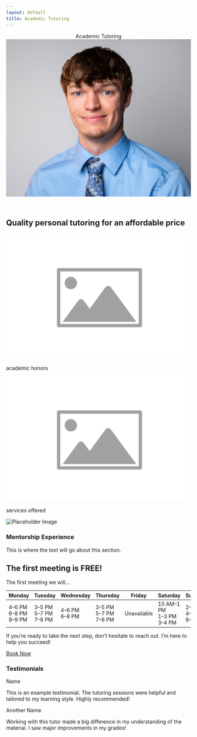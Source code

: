 ```yaml
---
layout: default
title: Academic Tutoring
---
```


<section class="tutoring-banner">
  <header class="tutoring-header">
    <div class="tutoring-header-left">Academic Tutoring</div>
    <div class="tutoring-header-right">
      <a href="/" aria-label="Go to homepage">
        <img src="/assets/profile.jpg" alt="Profile Picture" />
      </a>
    </div>
  </header>
  <h2>Quality personal tutoring for an affordable price</h2>
  <div class="tutoring-cards">
    <div class="tutoring-card">
      <img src="/assets/placeholder.svg" alt="Placeholder Image">
      <p>academic honors</p>
    </div>
    <div class="tutoring-card">
      <img src="/assets/placeholder.svg" alt="Placeholder Image">
      <p>services offered</p>
    </div>
    <div class="tutoring-card">
      <img src="/assets/s45.heic" alt="Placeholder Image">
      <h3>Mentorship Experience</h3>
      <p>This is where the text will go about this section.</p>
    </div>
  </div>
</section>

<section class="schedule-box">
  <h2>The first meeting is <strong>FREE!</strong></h2>
  <p>The first meeting we will...</p>
  <div class="table-wrapper">
    <table class="availability-table">
      <thead>
        <tr>
          <th>Monday</th>
          <th>Tuesday</th>
          <th>Wednesday</th>
          <th>Thursday</th>
          <th>Friday</th>
          <th>Saturday</th>
          <th>Sunday</th>
        </tr>
      </thead>
      <tbody>
        <tr>
          <td>4–6 PM<br>6–8 PM<br>8–9 PM</td>
          <td>3–5 PM<br>5–7 PM<br>7–8 PM</td>
          <td>4–6 PM<br>6–8 PM</td>
          <td>3–5 PM<br>5–7 PM<br>7–8 PM</td>
          <td>Unavailable</td>
          <td>10 AM–1 PM<br>1–3 PM<br>3–4 PM</td>
          <td>2–4 PM<br>4–6 PM<br>6–7 PM</td>
        </tr>
      </tbody>
    </table>
  </div>
  <p>If you’re ready to take the next step, don’t hesitate to reach out. I’m here to help you succeed!</p>
  <a href="/contact" class="book-now-button">Book Now</a>
</section>


<section class="testimonial-box">
  <h3>Testimonials</h3>

  <div class="testimonial-entry">
    <div class="testimonial-name-tag">Name</div>
    <p>This is an example testimonial. The tutoring sessions were helpful and tailored to my learning style. Highly recommended!</p>
  </div>

  <div class="testimonial-entry">
    <div class="testimonial-name-tag">Another Name</div>
    <p>Working with this tutor made a big difference in my understanding of the material. I saw major improvements in my grades!</p>
  </div>

</section>
